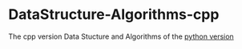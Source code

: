 # DataStructure-Algorithms-cpp
The cpp version Data Stucture and Algorithms of the [python version](https://github.com/blackdogtop/DataStructure-Algorithms)
